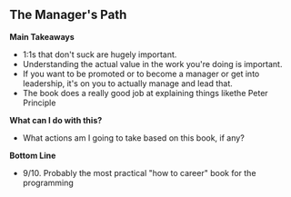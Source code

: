 ## The Manager's Path

**Main Takeaways**
- 1:1s that don't suck are hugely important. 
- Understanding the actual value in the work you're doing is important.
- If you want to be promoted or to become a manager or get into leadership, it's on you to actually manage and lead that.
- The book does a really good job at explaining things likethe Peter Principle

**What can I do with this?**
- What actions am I going to take based on this book, if any?

**Bottom Line**
- 9/10. Probably the most practical "how to career" book for the programming
<!--stackedit_data:
eyJoaXN0b3J5IjpbMTQzNjc2MTgxLC0xNDg1NzYxODUyXX0=
-->